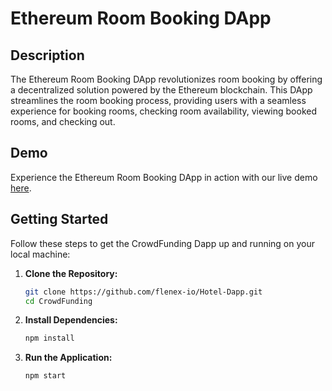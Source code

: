 # Ethereum Room Booking DApp

## Description

The Ethereum Room Booking DApp revolutionizes room booking by offering a decentralized solution powered by the Ethereum blockchain. This DApp streamlines the room booking process, providing users with a seamless experience for booking rooms, checking room availability, viewing booked rooms, and checking out.

## Demo

Experience the Ethereum Room Booking DApp in action with our live demo [here](https://flenex-io.github.io/Book-Rooms/).

## Getting Started

Follow these steps to get the CrowdFunding Dapp up and running on your local machine:

1. **Clone the Repository:**
    ```bash
    git clone https://github.com/flenex-io/Hotel-Dapp.git
    cd CrowdFunding
    ```

2. **Install Dependencies:**
    ```bash
    npm install
    ```

3. **Run the Application:**
    ```bash
    npm start
    ```